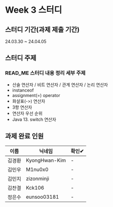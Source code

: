 # Week 3 스터디
## 스터디 기간(과제 제출 기간)
24.03.30 ~  24.04.05

## 스터디 주제
### READ_ME 스터디 내용 정리 세부 주제
- 산술 연산자 / 비트 연산자 / 관계 연산자 / 논리 연산자
- instanceof
- assignment(=) operator
- 화살표(->) 연산자
- 3항 연산자
- 연산자 우선 순위
- Java 13. switch 연산자

## 과제 완료 인원
|이름|닉네임|확인✔|
|---|------|----|
|김경환|KyongHwan-Kim|-|
|김민우|M1nu0x0|-|
|김민지|zizonminji|-|
|김찬결|Kck106|-|
|정은수|eunsoo03181|-|


